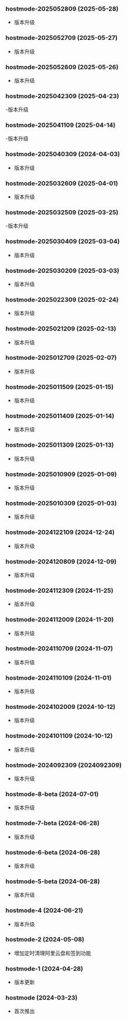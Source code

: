 ### hostmode-2025052809 (2025-05-28)

- 版本升级

### hostmode-2025052709 (2025-05-27)

- 版本升级

### hostmode-2025052609 (2025-05-26)

- 版本升级

### hostmode-2025042309 (2025-04-23)

-版本升级

### hostmode-2025041109 (2025-04-14)

-版本升级

### hostmode-2025040309 (2024-04-03)

- 版本升级

### hostmode-2025032609 (2025-04-01)

- 版本升级

### hostmode-2025032509 (2025-03-25)

-版本升级

### hostmode-2025030409 (2025-03-04)

- 版本升级

### hostmode-2025030209 (2025-03-03)

- 版本升级

### hostmode-2025022309 (2025-02-24)

- 版本升级

### hostmode-2025021209 (2025-02-13)

- 版本升级

### hostmode-2025012709 (2025-02-07)

- 版本升级

### hostmode-2025011509 (2025-01-15)

- 版本升级

### hostmode-2025011409 (2025-01-14)

- 版本升级

### hostmode-2025011309 (2025-01-13)

- 版本升级

### hostmode-2025010909 (2025-01-09)

- 版本升级

### hostmode-2025010309 (2025-01-03)

- 版本升级

### hostmode-2024122109 (2024-12-24)

- 版本升级

### hostmode-2024120809 (2024-12-09)

- 版本升级

### hostmode-2024112309 (2024-11-25)

- 版本升级

### hostmode-2024112009 (2024-11-20)

- 版本升级

### hostmode-2024110709 (2024-11-07)

- 版本升级

### hostmode-2024110109 (2024-11-01)

- 版本升级

### hostmode-2024102009 (2024-10-12)

- 版本升级

### hostmode-2024101109 (2024-10-12)

- 版本升级

### hostmode-2024092309 (2024092309)

- 版本升级

### hostmode-8-beta (2024-07-01)

- 版本升级

### hostmode-7-beta (2024-06-28)

- 版本升级

### hostmode-6-beta (2024-06-28)

- 版本升级

### hostmode-5-beta (2024-06-28)

- 版本升级

### hostmode-4 (2024-06-21)

- 版本升级

### hostmode-2 (2024-05-08)

- 增加定时清理阿里云盘和签到功能

### hostmode-1 (2024-04-28)

- 版本更新

### hostmode (2024-03-23)

- 首次推出